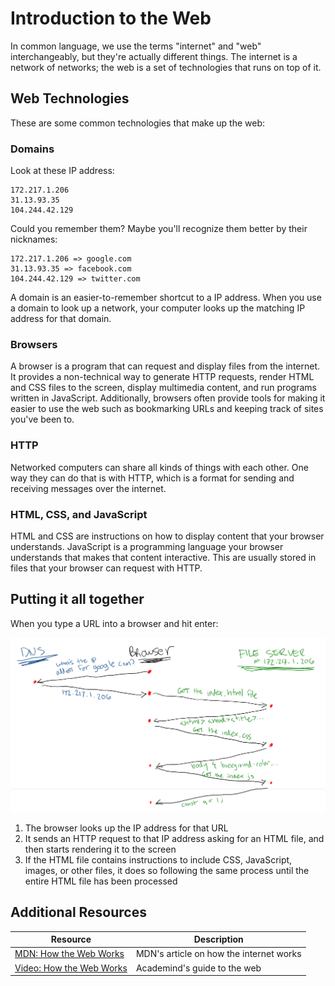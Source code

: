 # Introduction to the Web

In common language, we use the terms "internet" and "web" interchangeably, but they're actually different things. The internet is a network of networks; the web is a set of technologies that runs on top of it.

## Web Technologies

These are some common technologies that make up the web:

### Domains

Look at these IP address:

```
172.217.1.206
31.13.93.35
104.244.42.129
```

Could you remember them? Maybe you'll recognize them better by their nicknames:

```
172.217.1.206 => google.com
31.13.93.35 => facebook.com
104.244.42.129 => twitter.com
```

A domain is an easier-to-remember shortcut to a IP address. When you use a domain to look up a network, your computer looks up the matching IP address for that domain.

### Browsers

A browser is a program that can request and display files from the internet. It provides a non-technical way to generate HTTP requests, render HTML and CSS files to the screen, display multimedia content, and run programs written in JavaScript. Additionally, browsers often provide tools for making it easier to use the web such as bookmarking URLs and keeping track of sites you've been to.

### HTTP

Networked computers can share all kinds of things with each other. One way they can do that is with HTTP, which is a format for sending and receiving messages over the internet.

### HTML, CSS, and JavaScript

HTML and CSS are instructions on how to display content that your browser understands. JavaScript is a programming language your browser understands that makes that content interactive. This are usually stored in files that your browser can request with HTTP.

## Putting it all together

When you type a URL into a browser and hit enter:

![Diagramming web requests](assets/web-diagram.png)

1. The browser looks up the IP address for that URL
2. It sends an HTTP request to that IP address asking for an HTML file, and then starts rendering it to the screen
3. If the HTML file contains instructions to include CSS, JavaScript, images, or other files, it does so following the same process until the entire HTML file has been processed

## Additional Resources

| Resource | Description |
| --- | --- |
| [MDN: How the Web Works](https://developer.mozilla.org/en-US/docs/Learn/Getting_started_with_the_web/How_the_Web_works) | MDN's article on how the internet works |
| [Video: How the Web Works](https://www.youtube.com/watch?v=hJHvdBlSxug) | Academind's guide to the web |
